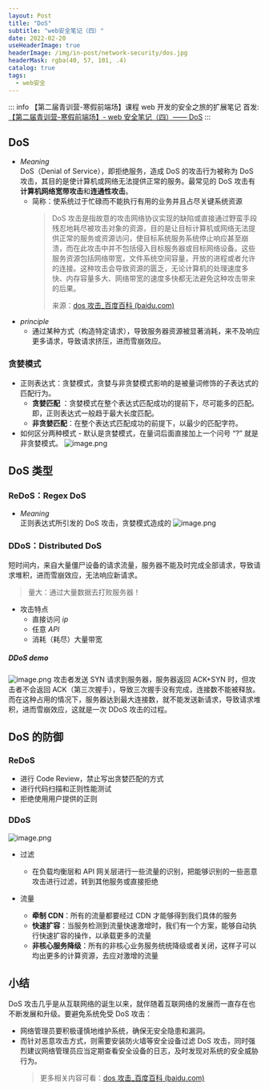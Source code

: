 ```yaml
---
layout: Post
title: "DoS"
subtitle: "web安全笔记（四）"
date: 2022-02-20
useHeaderImage: true
headerImage: /img/in-post/network-security/dos.jpg
headerMask: rgba(40, 57, 101, .4)
catalog: true
tags:
  - web安全
---
```


::: info
【第二届青训营-寒假前端场】课程 web 开发的安全之旅的扩展笔记
首发: [【第二届青训营-寒假前端场】- web 安全笔记（四）—— DoS](https://forum.juejin.cn/youthcamp/post/7066086394912833573?from=4)
:::

## DoS

- _Meaning_\
  DoS（Denial of Service），即拒绝服务，造成 DoS 的攻击行为被称为 DoS 攻击，其目的是使计算机或网络无法提供正常的服务。最常见的 DoS 攻击有**计算机网络宽带攻击**和**连通性攻击**。
  - 简称：使系统过于忙碌而不能执行有用的业务并且占尽关键系统资源
    > DoS 攻击是指故意的攻击网络协议实现的缺陷或直接通过野蛮手段残忍地耗尽被攻击对象的资源，目的是让目标计算机或网络无法提供正常的服务或资源访问，使目标系统服务系统停止响应甚至崩溃，而在此攻击中并不包括侵入目标服务器或目标网络设备。这些服务资源包括网络带宽，文件系统空间容量，开放的进程或者允许的连接。这种攻击会导致资源的匮乏，无论计算机的处理速度多快、内存容量多大、网络带宽的速度多快都无法避免这种攻击带来的后果。
    >
    > 来源：[dos 攻击\_百度百科 (baidu.com)](https://baike.baidu.com/item/dos%E6%94%BB%E5%87%BB/3792374?fr=aladdin)
- _principle_
  - 通过某种方式（构造特定请求），导致服务器资源被显著消耗，来不及响应更多请求，导致请求挤压，进而雪崩效应。

### 贪婪模式

- 正则表达式：贪婪模式，贪婪与非贪婪模式影响的是被量词修饰的子表达式的匹配行为。
  - **贪婪匹配** ：贪婪模式在整个表达式匹配成功的提前下，尽可能多的匹配。即，正则表达式一般趋于最大长度匹配。
  - **非贪婪匹配**：在整个表达式匹配成功的前提下，以最少的匹配字符。
- 如何区分两种模式 - 默认是贪婪模式，在量词后面直接加上一个问号 “?” 就是非贪婪模式。
  ![image.png](https://p3-juejin.byteimg.com/tos-cn-i-k3u1fbpfcp/c66a8f0e65954524b9d8f29d04037e98~tplv-k3u1fbpfcp-zoom-1.image)

## DoS 类型

### ReDoS：Regex DoS

- _Meaning_\
   正则表达式所引发的 DoS 攻击，贪婪模式造成的
  ![image.png](https://p3-juejin.byteimg.com/tos-cn-i-k3u1fbpfcp/a4e1323f7e0046f8aa72cfd20086b853~tplv-k3u1fbpfcp-zoom-1.image)

### DDoS：Distributed DoS

短时间内，来自大量僵尸设备的请求流量，服务器不能及时完成全部请求，导致请求堆积，进而雪崩效应，无法响应新请求。

> 量大：通过大量数据去打败服务器！

- 攻击特点
  - 直接访问 _ip_
  - 任意 _API_
  - 消耗（耗尽）大量带宽

##### DDoS demo

![image.png](https://p3-juejin.byteimg.com/tos-cn-i-k3u1fbpfcp/1dd36d8fc37b4b7aaa532fe85306021a~tplv-k3u1fbpfcp-zoom-1.image)
攻击者发送 SYN 请求到服务器，服务器返回 ACK+SYN 时，但攻击者不会返回 ACK（第三次握手），导致三次握手没有完成，连接数不能被释放。而在这种占用的情况下，服务器达到最大连接数，就不能发送新请求，导致请求堆积，进而雪崩效应，这就是一次 DDoS 攻击的过程。

## DoS 的防御

### ReDoS

- 进行 Code Review，禁止写出贪婪匹配的方式
- 进行代码扫描和正则性能测试
- 拒绝使用用户提供的正则

### DDoS

![image.png](https://p3-juejin.byteimg.com/tos-cn-i-k3u1fbpfcp/7f1fca860800466e8325eb589d007f59~tplv-k3u1fbpfcp-zoom-1.image)

- 过滤

  - 在负载均衡层和 API 网关层进行一些流量的识别，把能够识别的一些恶意攻击进行过滤，转到其他服务或直接拒绝

- 流量
  - **牵制 CDN**：所有的流量都要经过 CDN 才能够得到我们具体的服务
  - **快速扩容**：当服务检测到流量快速激增时，我们有一个方案，能够自动执行快速扩容的操作，以承载更多的流量
  - **非核心服务降级**：所有的非核心业务服务统统降级或者关闭，这样子可以均出更多的计算资源，去应对激增的流量

## 小结

DoS 攻击几乎是从互联网络的诞生以来，就伴随着互联网络的发展而一直存在也不断发展和升级。要避免系统免受 DoS 攻击：

- 网络管理员要积极谨慎地维护系统，确保无安全隐患和漏洞。
- 而针对恶意攻击方式，则需要安装防火墙等安全设备过滤 DoS 攻击，同时强烈建议网络管理员应当定期查看安全设备的日志，及时发现对系统的安全威胁行为。
  > 更多相关内容可看：[dos 攻击\_百度百科 (baidu.com)](https://baike.baidu.com/item/dos%E6%94%BB%E5%87%BB/3792374?fr=aladdin)
